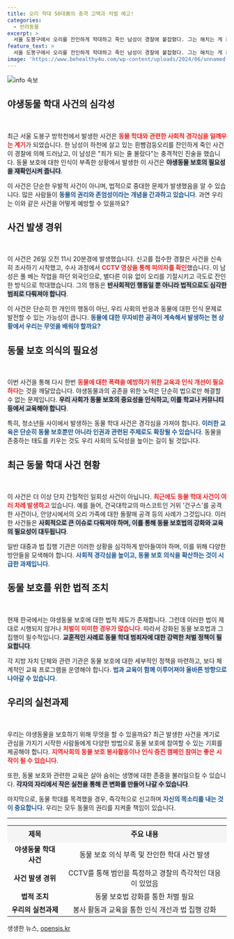 ```yaml
---
title: 오리 학대 50대男의 충격 고백과 처벌 예고!
categories:
  - 반려동물
excerpt: >
  서울 도봉구에서 오리를 잔인하게 학대하고 죽인 남성이 경찰에 붙잡혔다. 그는 해치는 게 죄인 줄 몰랐다며 충격적인 발언을 했다. 동물 학대 범죄가 늘어나는 가운데, 이번 사건이 여론에 미친 파장은 적지 않다.
feature_text: >
  서울 도봉구에서 오리를 잔인하게 학대하고 죽인 남성이 경찰에 붙잡혔다. 그는 해치는 게 죄인 줄 몰랐다며 충격적인 발언을 했다. 동물 학대 범죄가 늘어나는 가운데, 이번 사건이 여론에 미친 파장은 적지 않다.
image: 'https://www.behealthy4u.com/wp-content/uploads/2024/06/unnamed-file.png'
---
```


<p><img src="https://www.behealthy4u.com/wp-content/uploads/2024/06/unnamed-file.png" alt="info 속보" /></p>

<h2 data-ke-size="size26">야생동물 학대 사건의 심각성</h2>

<p data-ke-size="size16">&nbsp;</p>

<p>최근 서울 도봉구 방학천에서 발생한 사건은 <b><span style="color: #ee2323;">동물 학대와 관련한 사회적 경각심을 일깨우는 계기</span></b>가 되었습니다. 한 남성이 하천에 살고 있는 흰뺨검둥오리를 잔인하게 죽인 사건이 경찰에 의해 드러났고, 이 남성은 "죄가 되는 줄 몰랐다"는 충격적인 진술을 했습니다. 동물 보호에 대한 인식이 부족한 상황에서 발생한 이 사건은 <b><span style="background-color: #21538527;">야생동물 보호의 필요성을 재확인시켜 줍니다</span></b>. </p>

<p>이 사건은 단순한 우발적 사건이 아니며, 법적으로 중대한 문제가 발생했음을 알 수 있습니다. 많은 사람들이 <b><span style="color: #1a5490;">동물의 권리와 존엄성이라는 개념을 간과하고 있습니다</span></b>. 과연 우리는 이와 같은 사건을 어떻게 예방할 수 있을까요?</p>

<h2 data-ke-size="size26">사건 발생 경위</h2>

<p data-ke-size="size16">&nbsp;</p>

<p>이 사건은 26일 오전 11시 20분경에 발생했습니다. 신고를 접수한 경찰은 사건을 신속히 조사하기 시작했고, 수사 과정에서 <b><span style="color: #ee2323;">CCTV 영상을 통해 피의자를 확인</span></b>했습니다. 이 남성은 풀 베는 작업을 하던 외국인으로, 별다른 이유 없이 오리를 기절시키고 극도로 잔인한 방식으로 학대했습니다. 그의 행동은 <b><span style="background-color: #21538527;">반사회적인 행동일 뿐 아니라 법적으로도 심각한 범죄로 다뤄져야 합니다</span></b>.</p>

<p>이 사건은 단순히 한 개인의 행동이 아닌, 우리 사회의 반응과 동물에 대한 인식 문제로 발전할 수 있는 가능성이 큽니다. <b><span style="color: #1a5490;">동물에 대한 무자비한 공격이 계속해서 발생하는 현 상황에서 우리는 무엇을 배워야 할까요?</span></b></p>

<h2 data-ke-size="size26">동물 보호 의식의 필요성</h2>

<p data-ke-size="size16">&nbsp;</p>

<p>이번 사건을 통해 다시 한번 <b><span style="color: #ee2323;">동물에 대한 폭력을 예방하기 위한 교육과 인식 개선이 필요하다</span></b>는 것을 깨달았습니다. 야생동물과의 공존을 위한 노력은 단순히 법으로만 해결할 수 없는 문제입니다. <b><span style="background-color: #21538527;">우리 사회가 동물 보호의 중요성을 인식하고, 이를 학교나 커뮤니티 등에서 교육해야 합니다</span></b>.</p>

<p>특히, 청소년들 사이에서 발생하는 동물 학대 사건은 경각심을 가져야 합니다. <b><span style="color: #1a5490;">이러한 교육은 단순히 동물 보호뿐만 아니라 인권과 관련된 주제로도 확장될 수 있습니다</span></b>. 동물을 존중하는 태도를 키우는 것도 우리 사회의 도덕성을 높이는 길이 될 것입니다.</p>

<h2 data-ke-size="size26">최근 동물 학대 사건 현황</h2>

<p data-ke-size="size16">&nbsp;</p>

<p>이 사건은 더 이상 단지 간헐적인 일회성 사건이 아닙니다. <b><span style="color: #ee2323;">최근에도 동물 학대 사건이 여러 차례 발생하고</span></b> 있습니다. 예를 들어, 건국대학교의 마스코트인 거위 '건구스'를 공격한 사건이나, 안양시에서의 오리 가족에 대한 돌팔매 공격 등의 사례가 그것입니다. 이러한 사건들은 <b><span style="background-color: #21538527;">사회적으로 큰 이슈로 다뤄져야 하며, 이를 통해 동물 보호법의 강화와 교육의 필요성이 대두됩니다</span></b>.</p>

<p>일반 대중과 법 집행 기관은 이러한 상황을 심각하게 받아들여야 하며, 이를 위해 다양한 방안들을 모색해야 합니다. <b><span style="color: #1a5490;">사회적 경각심을 높이고, 동물 보호 의식을 확산하는 것이 시급한 과제입니다</span></b>.</p>

<h2 data-ke-size="size26">동물 보호를 위한 법적 조치</h2>

<p data-ke-size="size16">&nbsp;</p>

<p>현재 한국에서는 야생동물 보호에 대한 법적 제도가 존재합니다. 그런데 이러한 법이 제대로 시행되지 않거나 <b><span style="color: #ee2323;">처벌이 미미한 경우가 많습니다</span></b>. 따라서 강화된 동물 보호법과 그 집행이 필수적입니다. <b><span style="background-color: #21538527;">교훈적인 사례로 동물 학대 범죄자에 대한 강력한 처벌 정책이 필요합니다</span></b>.</p>

<p>각 지방 자치 단체와 관련 기관은 동물 보호에 대한 세부적인 정책을 마련하고, 보다 체계적인 교육 프로그램을 운영해야 합니다. <b><span style="color: #1a5490;">법과 교육이 함께 이루어져야 올바른 방향으로 나아갈 수 있습니다</span></b>.</p>

<h2 data-ke-size="size26">우리의 실천과제</h2>

<p data-ke-size="size16">&nbsp;</p>

<p>우리는 야생동물을 보호하기 위해 무엇을 할 수 있을까요? 최근 발생한 사건을 계기로 관심을 가지기 시작한 사람들에게 다양한 방법으로 동물 보호에 참여할 수 있는 기회를 제공해야 합니다. <b><span style="color: #ee2323;">지역사회의 동물 보호 봉사활동이나 인식 증진 캠페인 참여는 좋은 시작이 될 수 있습니다</span></b>. </p>

<p>또한, 동물 보호와 관련한 교육은 살아 숨쉬는 생명에 대한 존중을 불러일으킬 수 있습니다. <b><span style="background-color: #21538527;">각자의 자리에서 작은 실천을 통해 큰 변화를 만들어 나갈 수 있습니다</span></b>. </p>

<p>마지막으로, 동물 학대를 목격했을 경우, 즉각적으로 신고하며 <b><span style="color: #1a5490;">자신의 목소리를 내는 것이 중요합니다</span></b>. 우리는 모두 동물의 권리를 지켜줄 책임이 있습니다. </p>

<hr>

<table style="border-collapse: collapse; width: 100%; border: 0;">
    <tr>
        <td style="text-align: center; height: 40px; background-color: #f5f5f5;">
            <b>제목</b>
        </td>
        <td style="text-align: center; height: 40px; background-color: #f5f5f5;">
            <b>주요 내용</b>
        </td>
    </tr>
    <tr>
        <td style="text-align: center; height: 17px;">
            <b>야생동물 학대 사건</b>
        </td>
        <td style="text-align: center; height: 17px;">
            동물 보호 의식 부족 및 잔인한 학대 사건 발생
        </td>
    </tr>
    <tr>
        <td style="text-align: center; height: 17px;">
            <b>사건 발생 경위</b>
        </td>
        <td style="text-align: center; height: 17px;">
            CCTV를 통해 범인을 특정하고 경찰의 즉각적인 대응이 있었음
        </td>
    </tr>
    <tr>
        <td style="text-align: center; height: 17px;">
            <b>법적 조치</b>
        </td>
        <td style="text-align: center; height: 17px;">
            동물 보호법 강화를 통한 처벌 필요
        </td>
    </tr>
    <tr>
        <td style="text-align: center; height: 17px;">
            <b>우리의 실천과제</b>
        </td>
        <td style="text-align: center; height: 17px;">
            봉사 활동과 교육을 통한 인식 개선과 법 집행 강화
        </td>
    </tr>    
</table>
생생한 뉴스, <a href="https://opensis.kr" rel="dofollow">opensis.kr</a>


